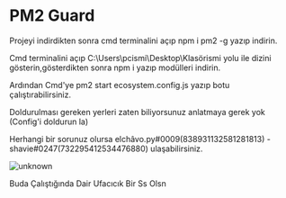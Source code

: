 # PM2 Guard
Projeyi indirdikten sonra cmd terminalini açıp npm i pm2 -g yazıp indirin.

Cmd terminalini açıp C:\Users\pcismi\Desktop\Klasörismi yolu ile dizini gösterin,gösterdikten sonra npm i yazıp modülleri indirin.

Ardından Cmd'ye pm2 start ecosystem.config.js yazıp botu çalıştırabilirsiniz.

Doldurulması gereken yerleri zaten biliyorsunuz anlatmaya gerek yok
(Config'i doldurun la)

Herhangi bir sorunuz olursa   elchâvo.py#0009(838931132581281813) - shavie#0247(732295412534476880) ulaşabilirsiniz.

![unknown](https://user-images.githubusercontent.com/74346832/167022215-a08935d9-813d-4878-936b-ada16c442d1a.png)

Buda Çalıştığında Dair Ufacıcık Bir Ss Olsn
